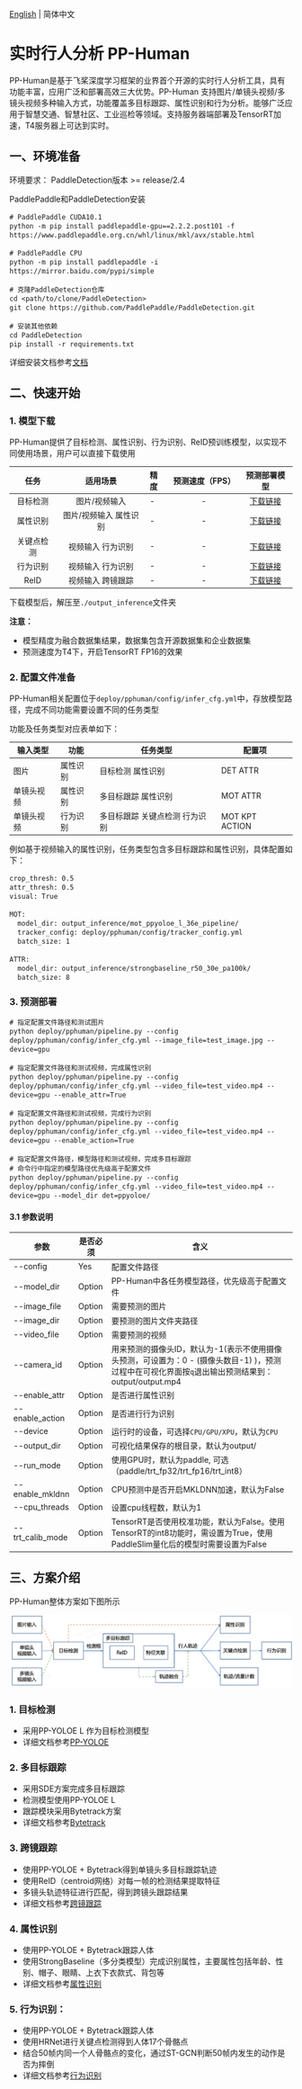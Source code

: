[English](README_en.md) | 简体中文

# 实时行人分析 PP-Human

PP-Human是基于飞桨深度学习框架的业界首个开源的实时行人分析工具，具有功能丰富，应用广泛和部署高效三大优势。PP-Human
支持图片/单镜头视频/多镜头视频多种输入方式，功能覆盖多目标跟踪、属性识别和行为分析。能够广泛应用于智慧交通、智慧社区、工业巡检等领域。支持服务器端部署及TensorRT加速，T4服务器上可达到实时。


## 一、环境准备

环境要求： PaddleDetection版本 >= release/2.4

PaddlePaddle和PaddleDetection安装

```
# PaddlePaddle CUDA10.1
python -m pip install paddlepaddle-gpu==2.2.2.post101 -f https://www.paddlepaddle.org.cn/whl/linux/mkl/avx/stable.html

# PaddlePaddle CPU
python -m pip install paddlepaddle -i https://mirror.baidu.com/pypi/simple

# 克隆PaddleDetection仓库
cd <path/to/clone/PaddleDetection>
git clone https://github.com/PaddlePaddle/PaddleDetection.git

# 安装其他依赖
cd PaddleDetection
pip install -r requirements.txt
```

详细安装文档参考[文档](docs/tutorials/INSTALL_cn.md)

## 二、快速开始

### 1. 模型下载

PP-Human提供了目标检测、属性识别、行为识别、ReID预训练模型，以实现不同使用场景，用户可以直接下载使用

| 任务            | 适用场景 | 精度 | 预测速度（FPS） | 预测部署模型 |
| :---------:     |:---------:     |:---------------     | :-------:  | :------:      |
| 目标检测        | 图片/视频输入 | -  | -           | [下载链接](https://bj.bcebos.com/v1/paddledet/models/pipeline/mot_ppyoloe_l_36e_pipeline.zip) |
| 属性识别    | 图片/视频输入 属性识别  | - |  -       | [下载链接](https://bj.bcebos.com/v1/paddledet/models/pipeline/strongbaseline_r50_30e_pa100k.tar) |
| 关键点检测    | 视频输入 行为识别 | - | -        | [下载链接](https://bj.bcebos.com/v1/paddledet/models/pipeline/dark_hrnet_w32_256x192.zip)
| 行为识别   |  视频输入 行为识别  | - |  -          | [下载链接](https://bj.bcebos.com/v1/paddledet/models/pipeline/STGCN.zip) |
| ReID         | 视频输入 跨镜跟踪   | - | -         | [下载链接]() |

下载模型后，解压至`./output_inference`文件夹

**注意：**

- 模型精度为融合数据集结果，数据集包含开源数据集和企业数据集
- 预测速度为T4下，开启TensorRT FP16的效果

### 2. 配置文件准备

PP-Human相关配置位于```deploy/pphuman/config/infer_cfg.yml```中，存放模型路径，完成不同功能需要设置不同的任务类型

功能及任务类型对应表单如下：

| 输入类型 | 功能 | 任务类型 | 配置项 |
|-------|-------|----------|-----|
| 图片 | 属性识别 | 目标检测 属性识别 | DET ATTR |
| 单镜头视频 | 属性识别 | 多目标跟踪 属性识别 | MOT ATTR |
| 单镜头视频 | 行为识别 | 多目标跟踪 关键点检测 行为识别 | MOT KPT ACTION |

例如基于视频输入的属性识别，任务类型包含多目标跟踪和属性识别，具体配置如下：

```
crop_thresh: 0.5
attr_thresh: 0.5
visual: True

MOT:
  model_dir: output_inference/mot_ppyoloe_l_36e_pipeline/
  tracker_config: deploy/pphuman/config/tracker_config.yml
  batch_size: 1

ATTR:
  model_dir: output_inference/strongbaseline_r50_30e_pa100k/
  batch_size: 8
```



### 3. 预测部署

```
# 指定配置文件路径和测试图片
python deploy/pphuman/pipeline.py --config deploy/pphuman/config/infer_cfg.yml --image_file=test_image.jpg --device=gpu

# 指定配置文件路径和测试视频，完成属性识别
python deploy/pphuman/pipeline.py --config deploy/pphuman/config/infer_cfg.yml --video_file=test_video.mp4 --device=gpu --enable_attr=True

# 指定配置文件路径和测试视频，完成行为识别
python deploy/pphuman/pipeline.py --config deploy/pphuman/config/infer_cfg.yml --video_file=test_video.mp4 --device=gpu --enable_action=True

# 指定配置文件路径，模型路径和测试视频，完成多目标跟踪
# 命令行中指定的模型路径优先级高于配置文件
python deploy/pphuman/pipeline.py --config deploy/pphuman/config/infer_cfg.yml --video_file=test_video.mp4 --device=gpu --model_dir det=ppyoloe/
```

#### 3.1 参数说明

| 参数 | 是否必须|含义 |
|-------|-------|----------|
| --config | Yes | 配置文件路径 |
| --model_dir | Option | PP-Human中各任务模型路径，优先级高于配置文件 |
| --image_file | Option | 需要预测的图片 |
| --image_dir  | Option |  要预测的图片文件夹路径   |
| --video_file | Option | 需要预测的视频 |
| --camera_id | Option | 用来预测的摄像头ID，默认为-1(表示不使用摄像头预测，可设置为：0 - (摄像头数目-1) )，预测过程中在可视化界面按`q`退出输出预测结果到：output/output.mp4|
| --enable_attr| Option | 是否进行属性识别 |
| --enable_action| Option | 是否进行行为识别 |
| --device | Option | 运行时的设备，可选择`CPU/GPU/XPU`，默认为`CPU`|
| --output_dir | Option|可视化结果保存的根目录，默认为output/|
| --run_mode | Option |使用GPU时，默认为paddle, 可选（paddle/trt_fp32/trt_fp16/trt_int8）|
| --enable_mkldnn | Option | CPU预测中是否开启MKLDNN加速，默认为False |
| --cpu_threads | Option| 设置cpu线程数，默认为1 |
| --trt_calib_mode | Option| TensorRT是否使用校准功能，默认为False。使用TensorRT的int8功能时，需设置为True，使用PaddleSlim量化后的模型时需要设置为False |


## 三、方案介绍

PP-Human整体方案如下图所示

<div width="1000" align="center">
  <img src="../../docs/images/pphuman-tech.png"/>
</div>


### 1. 目标检测
- 采用PP-YOLOE L 作为目标检测模型
- 详细文档参考[PP-YOLOE](../../configs/ppyoloe/)

### 2. 多目标跟踪
- 采用SDE方案完成多目标跟踪
- 检测模型使用PP-YOLOE L
- 跟踪模块采用Bytetrack方案
- 详细文档参考[Bytetrack](configs/mot/bytetrack)

### 3. 跨镜跟踪
- 使用PP-YOLOE + Bytetrack得到单镜头多目标跟踪轨迹
- 使用ReID（centroid网络）对每一帧的检测结果提取特征
- 多镜头轨迹特征进行匹配，得到跨镜头跟踪结果
- 详细文档参考[跨镜跟踪](docs/mtmct.md)

### 4. 属性识别
- 使用PP-YOLOE + Bytetrack跟踪人体
- 使用StrongBaseline（多分类模型）完成识别属性，主要属性包括年龄、性别、帽子、眼睛、上衣下衣款式、背包等
- 详细文档参考[属性识别](docs/attribute.md)

### 5. 行为识别：
- 使用PP-YOLOE + Bytetrack跟踪人体
- 使用HRNet进行关键点检测得到人体17个骨骼点
- 结合50帧内同一个人骨骼点的变化，通过ST-GCN判断50帧内发生的动作是否为摔倒
- 详细文档参考[行为识别](docs/action.md)
